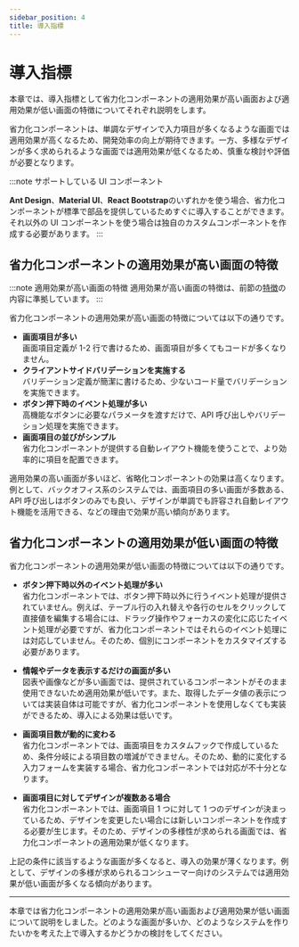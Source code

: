 ```yaml
---
sidebar_position: 4
title: 導入指標
---
```


# 導入指標

本章では、導入指標として省力化コンポーネントの適用効果が高い画面および適用効果が低い画面の特徴についてそれぞれ説明をします。

省力化コンポーネントは、単調なデザインで入力項目が多くなるような画面では適用効果が高くなるため、開発効率の向上が期待できます。一方、多様なデザインが多く求められるような画面では適用効果が低くなるため、慎重な検討や評価が必要となります。

:::note サポートしている UI コンポーネント

<strong>Ant Design</strong>、<strong>Material UI</strong>、<strong>React Bootstrap</strong>のいずれかを使う場合、省力化コンポーネントが標準で部品を提供しているためすぐに導入することができます。それ以外の UI コンポーネントを使う場合は独自のカスタムコンポーネントを作成する必要があります。
:::

## 省力化コンポーネントの適用効果が高い画面の特徴

:::note 適用効果が高い画面の特徴
適用効果が高い画面の特徴は、前節の[特徴](./features.md)の内容に準拠しています。
:::

省力化コンポーネントの適用効果が高い画面の特徴については以下の通りです。

- <strong>画面項目が多い</strong>  
  画面項目定義が 1-2 行で書けるため、画面項目が多くてもコードが多くなりません。
- <strong>クライアントサイドバリデーションを実施する</strong>  
  バリデーション定義が簡潔に書けるため、少ないコード量でバリデーションを実施できます。
- <strong>ボタン押下時のイベント処理が多い</strong>  
  高機能なボタンに必要なパラメータを渡すだけで、API 呼び出しやバリデーション処理を実施できます。
- <strong>画面項目の並びがシンプル</strong>  
  省力化コンポーネントが提供する自動レイアウト機能を使うことで、より効率的に項目を配置できます。

適用効果の高い画面が多いほど、省略化コンポーネントの効果は高くなります。例として、バックオフィス系のシステムでは、画面項目の多い画面が多数ある、API 呼び出しはボタンのみでも良い、デザインが単調でも許容され自動レイアウト機能を活用できる、などの理由で効果が高い傾向があります。

## 省力化コンポーネントの適用効果が低い画面の特徴

省力化コンポーネントの適用効果が低い画面の特徴については以下の通りです。

- <strong>ボタン押下時以外のイベント処理が多い</strong>  
  省力化コンポーネントでは、ボタン押下時以外に行うイベント処理が提供されていません。例えば、テーブル行の入れ替えや各行のセルをクリックして直接値を編集する場合には、ドラッグ操作やフォーカスの変化に応じたイベント処理が必要ですが、省力化コンポーネントではそれらのイベント処理には対応していません。そのため、個別にコンポーネントをカスタマイズする必要があります。

- <strong>情報やデータを表示するだけの画面が多い</strong>  
  図表や画像などが多い画面では、提供されているコンポーネントがそのまま使用できないため適用効果が低いです。また、取得したデータ値の表示については実装自体は可能ですが、省力化コンポーネントを使用しなくても実装ができるため、導入による効果は低いです。

- <strong>画面項目数が動的に変わる</strong>  
  省力化コンポーネントでは、画面項目をカスタムフックで作成しているため、条件分岐による項目数の増減ができません。そのため、動的に変化する入力フォームを実装する場合、省力化コンポーネントでは対応が不十分となります。

- <strong>画面項目に対してデザインが複数ある場合</strong>  
  省力化コンポーネントでは、画面項目 1 つに対して 1 つのデザインが決まっているため、デザインを変更したい場合には新しいコンポーネントを作成する必要が生じます。そのため、デザインの多様性が求められる画面では、省力化コンポーネントの適用効果が低くなります。

上記の条件に該当するような画面が多くなると、導入の効果が薄くなります。例として、デザインの多様が求められるコンシューマー向けのシステムでは適用効果が低い画面が多くなる傾向があります。

<hr/>
本章では省力化コンポーネントの適用効果が高い画面および適用効果が低い画面について説明をしました。どのような画面が多いか、どのようなシステムを作りたいかを考えた上で導入するかどうかの検討をしてください。

